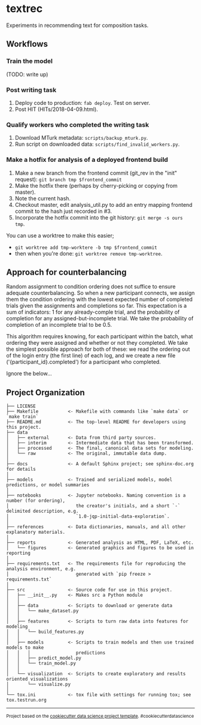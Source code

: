 textrec
==============================

Experiments in recommending text for composition tasks.

Workflows
-----

### Train the model

(TODO: write up)

### Post writing task

1. Deploy code to production: `fab deploy`. Test on server.
2. Post HIT (HITs/2018-04-09.html).


### Qualify workers who completed the writing task

1. Download MTurk metadata: `scripts/backup_mturk.py`.
2. Run script on downloaded data: `scripts/find_invalid_workers.py`.


### Make a hotfix for analysis of a deployed frontend build

1. Make a new branch from the frontend commit (git_rev in the "init" request):
   `git branch tmp $frontend_commit`
2. Make the hotfix there (perhaps by cherry-picking or copying from master).
3. Note the current hash.
4. Checkout master, edit analysis_util.py to add an entry mapping frontend
   commit to the hash just recorded in #3.
5. Incorporate the hotfix commit into the git history: `git merge -s ours tmp`.

You can use a worktree to make this easier;
* `git worktree add tmp-worktere -b tmp $frontend_commit`
* then when you're done: `git worktree remove tmp-worktree`.

Approach for counterbalancing
----

Random assignment to condition ordering does not suffice to ensure adequate counterbalancing. So when a new participant connects, we assign them the condition ordering with the lowest expected number of completed trials given the assignments and completions so far. This expectation is a sum of indicators: 1 for any already-comple trial, and the probability of completion for any assigned-but-incomplete trial. We take the probability of completion of an incomplete trial to be 0.5.

This algorithm requires knowing, for each participant within the batch, what ordering they were assigned and whether or not they completed. We take the simplest possible approach for both of these: we read the ordering out of the login entry (the first line) of each log, and we create a new file ('{participant_id}.completed') for a participant who completed.



Ignore the below...



Project Organization
------------

    ├── LICENSE
    ├── Makefile           <- Makefile with commands like `make data` or `make train`
    ├── README.md          <- The top-level README for developers using this project.
    ├── data
    │   ├── external       <- Data from third party sources.
    │   ├── interim        <- Intermediate data that has been transformed.
    │   ├── processed      <- The final, canonical data sets for modeling.
    │   └── raw            <- The original, immutable data dump.
    │
    ├── docs               <- A default Sphinx project; see sphinx-doc.org for details
    │
    ├── models             <- Trained and serialized models, model predictions, or model summaries
    │
    ├── notebooks          <- Jupyter notebooks. Naming convention is a number (for ordering),
    │                         the creator's initials, and a short `-` delimited description, e.g.
    │                         `1.0-jqp-initial-data-exploration`.
    │
    ├── references         <- Data dictionaries, manuals, and all other explanatory materials.
    │
    ├── reports            <- Generated analysis as HTML, PDF, LaTeX, etc.
    │   └── figures        <- Generated graphics and figures to be used in reporting
    │
    ├── requirements.txt   <- The requirements file for reproducing the analysis environment, e.g.
    │                         generated with `pip freeze > requirements.txt`
    │
    ├── src                <- Source code for use in this project.
    │   ├── __init__.py    <- Makes src a Python module
    │   │
    │   ├── data           <- Scripts to download or generate data
    │   │   └── make_dataset.py
    │   │
    │   ├── features       <- Scripts to turn raw data into features for modeling
    │   │   └── build_features.py
    │   │
    │   ├── models         <- Scripts to train models and then use trained models to make
    │   │   │                 predictions
    │   │   ├── predict_model.py
    │   │   └── train_model.py
    │   │
    │   └── visualization  <- Scripts to create exploratory and results oriented visualizations
    │       └── visualize.py
    │
    └── tox.ini            <- tox file with settings for running tox; see tox.testrun.org


--------

<p><small>Project based on the <a target="_blank" href="https://drivendata.github.io/cookiecutter-data-science/">cookiecutter data science project template</a>. #cookiecutterdatascience</small></p>
